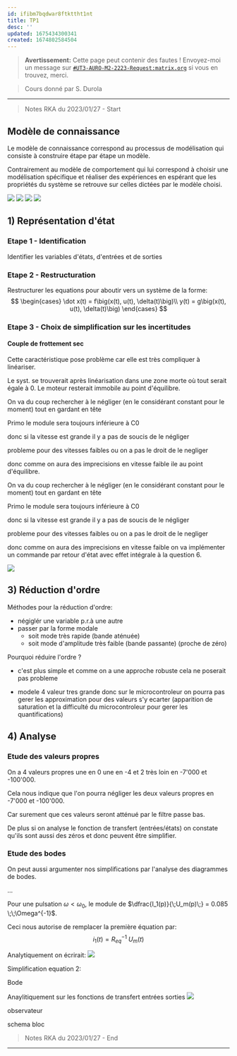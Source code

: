 ```yaml
---
id: ifibm7bqdwar8ftkttht1nt
title: TP1
desc: ''
updated: 1675434300341
created: 1674802584504
---
```


> **Avertissement:**
Cette page peut contenir des fautes ! Envoyez-moi un message sur [`#UT3-AURO-M2-2223-Request:matrix.org`](https://matrix.to/#/#UT3-AURO-M2-2223-Request:matrix.org) si vous en trouvez, merci.

> Cours donné par S. Durola

---

> Notes RKA du 2023/01/27 - Start



## Modèle de connaissance

Le modèle de connaissance correspond au processus de modélisation qui consiste à construire étape par étape un modèle.

Contrairement au modèle de comportement qui lui correspond à choisir une modélisation spécifique et réaliser des expériences en espérant que les propriétés du système se retrouve sur celles dictées par le modèle choisi.

![](/assets/images/B3.CCTR.TP1.BB20230127-01.png)
![](/assets/images/B3.CCTR.TP1.BB20230127-02.png)
![](/assets/images/B3.CCTR.TP1.BB20230127-03.png)
![](/assets/images/B3.CCTR.TP1.BB20230127-04.png)

## 1) Représentation d'état

### Etape 1 - Identification

Identifier les variables d'états, d'entrées et de sorties


### Etape 2 - Restructuration

Restructurer les equations pour aboutir vers un système de la forme:
$$
\begin{cases}
\dot x(t) = f\big(x(t), u(t), \delta(t)\big)\\
y(t) = g\big(x(t), u(t), \delta(t)\big)
\end{cases}
$$

### Etape 3 - Choix de simplification sur les incertitudes

#### Couple de frottement sec

Cette caractéristique pose problème car elle est très compliquer à linéariser.

Le syst. se trouverait après linéarisation dans une zone morte où tout serait égale à 0. Le moteur resterait immobile au point d'équilibre.

On va du coup rechercher à le négliger (en le considérant constant pour le moment) tout en gardant en tête

Primo le module sera toujours inférieure à C0

donc si la vitesse est grande il y a pas de soucis de le négliger

probleme pour des vitesses faibles ou on a pas le droit de le negliger

donc comme on aura des imprecisions en vitesse faible ile au point d'équilibre.

On va du coup rechercher à le négliger (en le considérant constant pour le moment) tout en gardant en tête

Primo le module sera toujours inférieure à C0

donc si la vitesse est grande il y a pas de soucis de le négliger

probleme pour des vitesses faibles ou on a pas le droit de le negliger

donc comme on aura des imprecisions en vitesse faible on va implémenter un commande par retour d'état avec effet intégrale à la question 6.

![](/assets/images/B3.CCTR.TP1.BB20230127-05.png)

## 3) Réduction d'ordre

Méthodes pour la réduction d'ordre:
- négiglér une variable p.r.à une autre
- passer par la forme modale
    - soit mode très rapide (bande aténuée)
    - soit mode d'amplitude très faible (bande passante) (proche de zéro)

Pourquoi réduire l'ordre ?

- c'est plus simple et comme on a une approche robuste cela ne poserait pas probleme

- modele 4 valeur tres grande donc sur le microcontroleur on pourra pas gerer les approximation pour des valeurs s'y ecarter (apparition de saturation et la difficulté du microcontroleur pour gerer les quantifications)

## 4) Analyse

### Etude des valeurs propres

On a 4 valeurs propres une en 0 une en -4 et 2 très loin en -7'000 et -100'000.

Cela nous indique que l'on pourra négliger les deux valeurs propres en -7'000 et -100'000.

Car surement que ces valeurs seront atténué par le filtre passe bas.

De plus si on analyse le fonction de transfert (entrées/états) on constate qu'ils sont aussi des zéros et donc peuvent être simplifier.

### Etude des bodes

On peut aussi argumenter nos simplifications par l'analyse des diagrammes de bodes.

...

Pour une pulsation $\omega < \omega_0$, le module de $\dfrac{I_1(p)}{\;U_m(p)\;} = 0.085 \;\;\Omega^{-1}$.

Ceci nous autorise de remplacer la première équation par:
$$
i_1(t) = {R_{eq}}^{-1}\; U_m(t)
$$

Analytiquement on écrirait:
![](/assets/images/B3.CCTR.TP1.BB20230127-06.png)

Simplification equation 2:

Bode

Anaylitiquement sur les fonctions de transfert entrées sorties
![](/assets/images/B3.CCTR.TP1.BB20230127-07.png)


observateur

schema bloc




> Notes RKA du 2023/01/27 - End

---